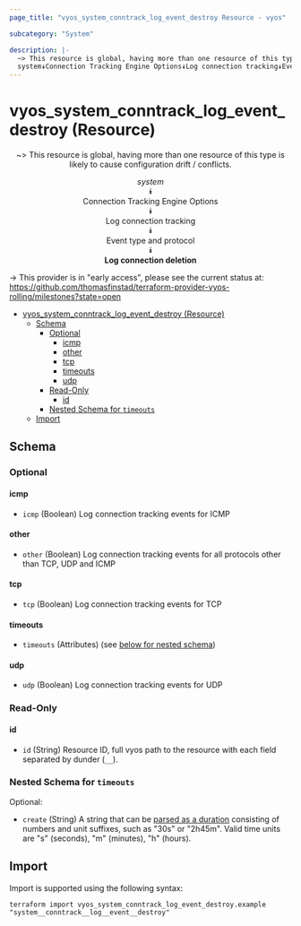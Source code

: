 ```yaml
---
page_title: "vyos_system_conntrack_log_event_destroy Resource - vyos"

subcategory: "System"

description: |-
  ~> This resource is global, having more than one resource of this type is likely to cause configuration drift / conflicts.
  system⯯Connection Tracking Engine Options⯯Log connection tracking⯯Event type and protocol⯯Log connection deletion
---
```


# vyos_system_conntrack_log_event_destroy (Resource)
<center>

~> This resource is global, having more than one resource of this type is likely to cause configuration drift / conflicts.

*system*  
⯯  
Connection Tracking Engine Options  
⯯  
Log connection tracking  
⯯  
Event type and protocol  
⯯  
**Log connection deletion**


</center>

-> This provider is in "early access", please see the current status at: https://github.com/thomasfinstad/terraform-provider-vyos-rolling/milestones?state=open

<!--TOC-->

- [vyos_system_conntrack_log_event_destroy (Resource)](#vyos_system_conntrack_log_event_destroy-resource)
  - [Schema](#schema)
    - [Optional](#optional)
      - [icmp](#icmp)
      - [other](#other)
      - [tcp](#tcp)
      - [timeouts](#timeouts)
      - [udp](#udp)
    - [Read-Only](#read-only)
      - [id](#id)
    - [Nested Schema for `timeouts`](#nested-schema-for-timeouts)
  - [Import](#import)

<!--TOC-->

<!-- schema generated by tfplugindocs -->
## Schema

### Optional

#### icmp
- `icmp` (Boolean) Log connection tracking events for ICMP
#### other
- `other` (Boolean) Log connection tracking events for all protocols other than TCP, UDP and ICMP
#### tcp
- `tcp` (Boolean) Log connection tracking events for TCP
#### timeouts
- `timeouts` (Attributes) (see [below for nested schema](#nestedatt--timeouts))
#### udp
- `udp` (Boolean) Log connection tracking events for UDP

### Read-Only

#### id
- `id` (String) Resource ID, full vyos path to the resource with each field separated by dunder (`__`).

<a id="nestedatt--timeouts"></a>
### Nested Schema for `timeouts`

Optional:

- `create` (String) A string that can be [parsed as a duration](https://pkg.go.dev/time#ParseDuration) consisting of numbers and unit suffixes, such as &#34;30s&#34; or &#34;2h45m&#34;. Valid time units are &#34;s&#34; (seconds), &#34;m&#34; (minutes), &#34;h&#34; (hours).

## Import

Import is supported using the following syntax:

```shell
terraform import vyos_system_conntrack_log_event_destroy.example "system__conntrack__log__event__destroy"
```
